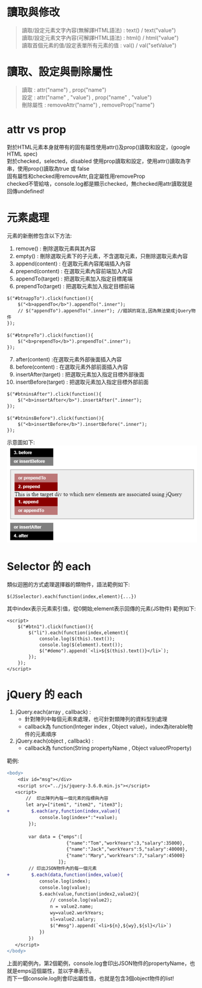 # 讀取與修改
> 讀取/設定元素文字內容(無解譯HTML語法) : text() / text("value")  
> 讀取/設定元素文字內容(可解譯HTML語法) : html() / html("value")  
> 讀取首個元素的值/設定表單所有元素的值 : val() / val("setValue")  

# 讀取、設定與刪除屬性
> 讀取 : attr("name") , prop("name")  
> 設定 : attr("name" , "value") , prop("name" , "value")  
> 刪除屬性 : removeAttr("name") , removeProp("name")  



# attr vs prop
對於HTML元素本身就帶有的固有屬性使用attr()及prop()讀取和設定，(google HTML spec)  
對於checked，selected，disabled 使用prop讀取和設定，使用attr()讀取為字串，使用prop()讀取為true 或 false  
固有屬性和checked用removeAttr,自定屬性用removeProp  
checked不管給啥，console.log都是顯示checked，無checked用attr讀取就是回傳undefined!  

# 元素處理
元素的新刪修包含以下方法:
1. remove() : 刪除選取元素與其內容  
2. empty() : 刪除選取元素下的子元素，不含選取元素，只刪除選取元素內容  
3. append(content) : 在選取元素內容尾端插入內容  
4. prepend(content) : 在選取元素內容前端加入內容 
5. appendTo(target) : 把選取元素加入指定目標尾端
6. prependTo(target) : 把選取元素加入指定目標前端
```
$("#btnappTo").click(function(){               
    $("<b>appendTo</b>").appendTo(".inner");
    // $("appendTo").appendTo(".inner"); //錯誤的寫法,因為無法變成jQuery物件
});

$("#btnpreTo").click(function(){               
    $("<b>prependTo</b>").prependTo(".inner");
});
```
7. after(content) :在選取元素外部後面插入內容
8. before(content) : 在選取元素外部前面插入內容
9. insertAfter(target) : 把選取元素加入指定目標外部後面
10. insertBefore(target) : 把選取元素加入指定目標外部前面
```
$("#btninsAfter").click(function(){
    $("<b>insertAfter</b>").insertAfter(".inner");               
});

$("#btninsBefore").click(function(){                
    $("<b>insertBefore</b>").insertBefore(".inner");
});
```

示意圖如下:  
![Image](https://github.com/EnasVen/jQuery/blob/main/appendRelated.png)  

# Selector 的 each
類似迴圈的方式處理選擇器的類物件，語法範例如下:
```
$(JSselector).each(function(index,element){...})
```
其中index表示元素索引值，從0開始;element表示回傳的元素(JS物件)
範例如下:
```
<script>
    $("#btn1").click(function(){                             
        $("li").each(function(index,element){
            console.log($(this).text());
            console.log($(element).text()); 
            $("#demo").append(`<li>${$(this).text()}</li>`);                                               
        });                  
    });
</script>
```

# jQuery 的 each
1. jQuery.each(array , callback) : 
    - 針對陣列中每個元素來處理，也可針對類陣列的資料型別處理  
    - callback為 function(Integer index , Object value)，index為iterable物件的元素順序 
2. jQuery.each(object , callback) :
    - callback為 function(String propertyName , Object valueofProperty)

範例: 
```diff
<body>
    <div id="msg"></div>
    <script src="../js/jquery-3.6.0.min.js"></script>
   <script>
       //  印出陣列內每一個元素的指標與內容
       let ary=["item1", "item2", "item3"];
+        $.each(ary,function(index,value){
            console.log(index+":"+value);
        });

        var data = {"emps":[
                      {"name":"Tom","workYears":3,"salary":35000},
                      {"name":"Jack","workYears":5,"salary":40000},
                      {"name":"Mary","workYears":7,"salary":45000}
                   ]};
        // 印出JSON物件內的每一個元素
+        $.each(data,function(index,value){
            console.log(index);
            console.log(value);
            $.each(value,function(index2,value2){
                // console.log(value2);
                n = value2.name;
                wy=value2.workYears;
                sl=value2.salary;
                $("#msg").append(`<li>${n},${wy},${sl}</li>`)
            })
        })
   </script> 
</body>
```
上面的範例內，第2個範例，console.log會印出JSON物件的propertyName，也就是emps這個屬性，並以字串表示。  
而下一個console.log則會印出屬性值，也就是包含3個object物件的list!  
